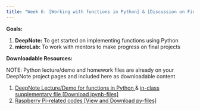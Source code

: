 ```yaml
---
title: "Week 6: [Working with functions in Python] & [Discussion on Final Projects]"
---
```


**Goals:** 
1. **DeepNote:** To get started on implementing functions using Python
2. **microLab:** To work with mentors to make progress on final projects 

**Downloadable Resources:** 

NOTE: Python lecture/demo and homework files are already on your DeepNote project pages and included here as downloadable content 
1. <a href="{{ site.baseurl }}/files/Week6-Demo6-Guide.ipynb" target="_blank">DeepNote Lecture/Demo for functions in Python </a> & <a href="{{ site.baseurl }}/files/Week6-RPM_data_stats.ipynb" target="_blank"> in-class supplementary file [Download ipynb-files]</a><br>
2. <a href="{{ site.github }}/tree/main/Week6-RPM_CordlessScrewDriver" target="_blank">Raspberry Pi-related codes [View and Download py-files]</a><br>